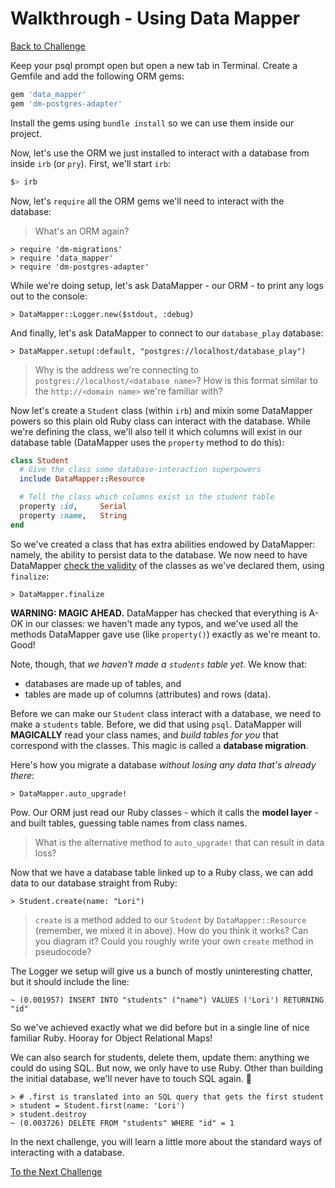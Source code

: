 # Walkthrough - Using Data Mapper

[Back to Challenge](../readme_files/06_using_data_mapper.md)

Keep your psql prompt open but open a new tab in Terminal. Create a Gemfile and add the following ORM gems:

```ruby
gem 'data_mapper'
gem 'dm-postgres-adapter'
```

Install the gems using `bundle install` so we can use them inside our project.

Now, let's use the ORM we just installed to interact with a database from inside `irb` (or `pry`). First, we'll start `irb`:

```sh
$> irb
```

Now, let's `require` all the ORM gems we'll need to interact with the database:

> What's an ORM again?

```
> require 'dm-migrations'
> require 'data_mapper'
> require 'dm-postgres-adapter'
```

While we're doing setup, let's ask DataMapper - our ORM - to print any logs out to the console:

```
> DataMapper::Logger.new($stdout, :debug)
```

And finally, let's ask DataMapper to connect to our `database_play` database:

```
> DataMapper.setup(:default, "postgres://localhost/database_play")
```

> Why is the address we're connecting to `postgres://localhost/<database name>`? How is this format similar to the `http://<domain name>` we're familiar with?

Now let's create a `Student` class (within `irb`) and mixin some DataMapper powers so this plain old Ruby class can interact with the database. While we're defining the class, we'll also tell it which columns will exist in our database table (DataMapper uses the `property` method to do this):

```ruby
class Student
  # Give the class some database-interaction superpowers
  include DataMapper::Resource

  # Tell the class which columns exist in the student table
  property :id,     Serial
  property :name,   String
end
```

So we've created a class that has extra abilities endowed by DataMapper: namely, the ability to persist data to the database. We now need to have DataMapper [check the validity](http://www.rubydoc.info/github/datamapper/dm-core/DataMapper/Model#finalize-instance_method) of the classes as we've declared them, using `finalize`:

```
> DataMapper.finalize
```

**WARNING: MAGIC AHEAD.** DataMapper has checked that everything is A-OK in our classes: we haven't made any typos, and we've used all the methods DataMapper gave use (like `property()`) exactly as we're meant to. Good!

Note, though, that _we haven't made a `students` table yet_. We know that:

- databases are made up of tables, and 
- tables are made up of columns (attributes) and rows (data). 

Before we can make our `Student` class interact with a database, we need to make a `students` table. Before, we did that using `psql`. DataMapper will **MAGICALLY** read your class names, and _build tables for you_ that correspond with the classes. This magic is called a **database migration**.

Here's how you migrate a database _without losing any data that's already there_:

```
> DataMapper.auto_upgrade!
```

Pow. Our ORM just read our Ruby classes - which it calls the **model layer** - and built tables, guessing table names from class names.

> What is the alternative method to `auto_upgrade!` that can result in data loss?

Now that we have a database table linked up to a Ruby class, we can add data to our database straight from Ruby:

```
> Student.create(name: "Lori")
```

> `create` is a method added to our `Student` by `DataMapper::Resource` (remember, we mixed it in above). How do you think it works? Can you diagram it? Could you roughly write your own `create` method in pseudocode?

The Logger we setup will give us a bunch of mostly uninteresting chatter, but it should include the line:

```psql
~ (0.001957) INSERT INTO "students" ("name") VALUES ('Lori') RETURNING "id"
```

So we've achieved exactly what we did before but in a single line of nice familiar Ruby. Hooray for Object Relational Maps!

We can also search for students, delete them, update them: anything we could do using SQL. But now, we only have to use Ruby. Other than building the initial database, we'll never have to touch SQL again. :tada:

```
> # .first is translated into an SQL query that gets the first student
> student = Student.first(name: 'Lori')
> student.destroy
~ (0.003726) DELETE FROM "students" WHERE "id" = 1
```

In the next challenge, you will learn a little more about the standard ways of interacting with a database.

[To the Next Challenge](../readme_files/07_research_crud.md)
